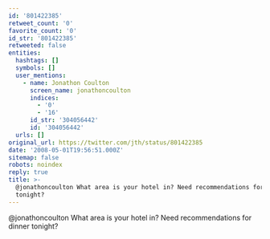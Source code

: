 ```yaml
---
id: '801422385'
retweet_count: '0'
favorite_count: '0'
id_str: '801422385'
retweeted: false
entities:
  hashtags: []
  symbols: []
  user_mentions:
    - name: Jonathon Coulton
      screen_name: jonathoncoulton
      indices:
        - '0'
        - '16'
      id_str: '304056442'
      id: '304056442'
  urls: []
original_url: https://twitter.com/jth/status/801422385
date: '2008-05-01T19:56:51.000Z'
sitemap: false
robots: noindex
reply: true
title: >-
  @jonathoncoulton What area is your hotel in? Need recommendations for dinner
  tonight?
---
```


@jonathoncoulton What area is your hotel in? Need recommendations for dinner tonight?